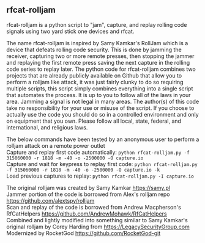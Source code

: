 rfcat-rolljam
-------------
rfcat-rolljam is a python script to "jam", capture, and replay rolling code signals using two yard stick one devices and rfcat.  
  
The name rfcat-rolljam is inspired by Samy Kamkar's RollJam which is a device that defeats rolling code security. This is done by jamming the receiver, capturing two or more remote presses, then stopping the jammer and replaying the first remote press saving the next capture in the rolling code series to replay later. The python code for rfcat-rolljam combines two projects that are already publicly available on Github that allow you to perform a rolljam like attack, it was just fairly clunky to do so requiring multiple scripts, this script simply combines everything into a single script that automates the process. It is up to you to follow all of the laws in your area. Jamming a signal is not legal in many areas. The author(s) of this code take no responsibility for your use or misuse of the script. If you choose to actually use the code you should do so in a controlled environment and only on equipment that you own. Please follow all local, state, federal, and international, and religious laws.  
  
The below commands have been tested by an anonymous user to perform a rolljam attack on a remote power outlet  
Capture and replay first code automatically: `python rfcat-rolljam.py -f 315060000 -r 1818 -m -40 -o -2500000 -O capture.io`  
Capture and wait for keypress to replay first code: `python rfcat-rolljam.py -f 315060000 -r 1818 -m -40 -o -2500000 -O capture.io -k`  
Load previous captures to replay: `python rfcat-rolljam.py -I capture.io`  
  
The original rolljam was created by Samy Kamkar https://samy.pl  
Jammer portion of the code is borrowed from Alex's rolljam repo https://github.com/alextspy/rolljam  
Scan and replay of the code is borrowed from Andrew Macpherson's RfCatHelpers https://github.com/AndrewMohawk/RfCatHelpers  
Combined and lightly modified into something similar to Samy Kamkar's original rolljam by Corey Harding from https://LegacySecurityGroup.com  
Modernized by RocketGod https://github.com/RocketGod-git
